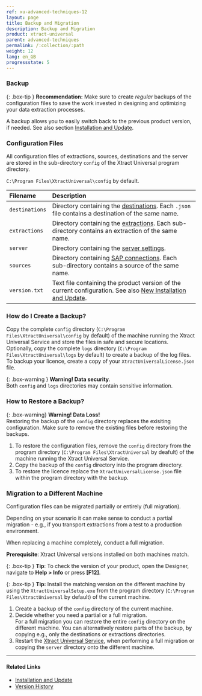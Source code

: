 ```yaml
---
ref: xu-advanced-techniques-12
layout: page
title: Backup and Migration
description: Backup and Migration
product: xtract-universal
parent: advanced-techniques
permalink: /:collection/:path
weight: 12
lang: en_GB
progressstate: 5
---
```


<!-- TOOD Better structure needed for explaining versions, backward compatiblity, etc. -->

### Backup

{: .box-tip }
**Recommendation:** Make sure to create *regular* backups of the configuration files to save the work invested in designing and optimizing your data extraction processes.

A backup allows you to easily switch back to the previous product version, if needed. See also section [Installation and Update](../introduction/installation-and-update).

### Configuration Files
All configuration files of extractions, sources, destinations and the server are stored in the sub-directory `config` of the Xtract Universal program directory. <br>

`C:\Program Files\XtractUniversal\config` by default.

|Filename      | Description                                                                                                                                                  |
|:-------------|:-------------------------------------------------------------------------------------------------------------------------------------------------------------|
|`destinations`|Directory containing the [destinations](../xu-destinations). Each `.json` file contains a destination of the same name.                                       |
|`extractions` |Directory containing the [extractions](../getting-started/define-a-table-extraction). Each sub-directory contains an extraction of the same name.          |
|`server`      |Directory containing the [server settings](../server/server-settings).                                                                                        |
|`sources`     |Directory containing [SAP connections](../introduction/sap-connection). Each sub-directory contains a source of the same name.                                              |
|`version.txt` |Text file containing the product version of the current configuration. See also [New Installation and Update](../introduction/installation-and-update#new-installation-and-update).|

### How do I Create a Backup?
Copy the complete `config` directory (`C:\Program Files\XtractUniversal\config` by default) of the machine running the Xtract Universal Service and store the files in safe and secure locations.
Optionally, copy the complete `logs` directory (`C:\Program Files\XtractUniversal\logs` by default) to create a backup of the log files. 
To backup your licence, create a copy of your `XtractUniversalLicense.json` file.



{: .box-warning }
**Warning! Data security**. <br>
Both `config` and `logs` directories may contain sensitive information.


### How to Restore a Backup?

{: .box-warning}
**Warning! Data Loss!** <br>
Restoring the backup of the `config` directory replaces the exisiting configuration. Make sure to remove the existing files before restoring the backups.

1. To restore the configuration files, remove the `config` directory from the program directory (`C:\Program Files\XtractUniversal` by deafult) of the machine running the Xtract Universal Service.
2. Copy the backup of the `config` directory into the program directory.
3. To restore the licence replace the `XtractUniversalLicense.json` file within the program directory with the backup.

### Migration to a Different Machine
Configuration files can be migrated partially or entirely (full migration).

Depending on your scenario it can make sense to conduct a partial migration - e.g., if you transport extractions from a test to a production environment.

When replacing a machine completely, conduct a full migration.

**Prerequisite**: Xtract Universal versions installed on both machines match.

{: .box-tip }
**Tip**: To check the version of your product, open the Designer, navigate to **Help > Info** or press **[F12]**.

{: .box-tip }
**Tip:** Install the matching version on the different machine by using the `XtractUniversalSetup.exe` from the program directory (`C:\Program Files\XtractUniversal` by default) of the current machine.

1. Create a backup of the `config` directory of the current machine.
2. Decide whether you need a partial or a full migration. <br> 
For a full migration you can restore the entire `config` directory on the different machine.
You can alternatively restore parts of the backup, by copying e.g., only the destinations or extractions directories.
3. Restart the [Xtract Universal Service](../server/start-server), when performing a full migration or copying the `server` directory onto the different machine.

****
#### Related Links
- [Installation and Update](../introduction/installation-and-update)
- [Version History](https://kb.theobald-software.com/version-history/xtract-universal-version-history)
